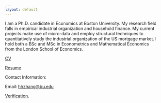 ```yaml
---
layout: default
---
```

I am a Ph.D. candidate in Economics at Boston University. My research field falls in empirical industrial organization and household finance. My current projects make use of micro-data and employ structural techniques to quantitatively study the industrial organization of the US mortgage market. I hold both a BSc and MSc in Econometrics and Mathematical Economics from the London School of Economics.


[CV](https://drive.google.com/file/d/1iFrYfe3i19xgL40cqhVtipmHF_m-gVOK/view?usp=sharing)


[Resume](https://drive.google.com/file/d/18WSmE6mB5wZansjW8Lk3hEbgReWxGD7U/view?usp=sharing)

Contact Information:  

Email: hhzhang@bu.edu

[Verification](./googled6fce17c035254a9.html).


